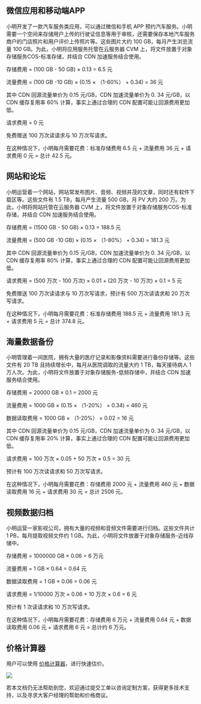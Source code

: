 ## 微信应用和移动端APP

小明开发了一款汽车服务类应用，可以通过微信和手机 APP 预约汽车服务。小明需要一个空间来存储用户上传的行驶证信息等用于审核，还需要保存本地汽车服务商户的门店照片和用户评价上传照片等。这些图片大约 100 GB，每月产生浏览流量 100 GB。为此，小明将应用服务托管在云服务器 CVM 上，将文件放置于对象存储服务COS-标准存储，并结合 CDN 加速服务结合使用。

存储费用 = (100 GB - 50 GB) × 0.13 = 6.5 元

流量费用 = (100 GB -10 GB) × (0.15 × （1-60%） + 0.34) = 36 元

其中 CDN 回源流量单价为 0.15 元/GB，CDN 加速流量单价为 0. 34 元/GB，以 CDN 缓存复用率 60% 计算，事实上通过合理的 CDN 配置可能让回源费用更加低。

请求费用 = 0 元

免费赠送 100 万次读请求与 10 万次写请求。

在这种情况下，小明每月需要花费：标准存储费用 6.5 元 + 流量费用 36 元 + 请求费用 0 元 =  总计 42.5 元。

## 网站和论坛

小明运营着一个网站，网站常发布图片、音频、视频并茂的文章，同时还有软件下载区等。这些文件有 1.5 TB，每月产生流量 500 GB，月 PV 大约 200 万。为此，小明将网站托管在云服务器 CVM 上，将文件放置于对象存储服务COS-标准存储，并结合 CDN 加速服务结合使用。

存储费用 = (1500 GB - 50 GB) × 0.13 = 188.5 元

流量费用 = (500 GB -10 GB) × (0.15 × （1-80%） + 0.34) = 181.3 元

其中 CDN 回源流量单价为 0.15 元/GB，CDN 加速流量单价为 0. 34 元/GB，以 CDN 缓存复用率 80% 计算，事实上通过合理的 CDN 配置可能让回源费用更加低。

请求费用 = (500 万次 - 100 万次) × 0.01 + (20 万次 - 10 万次) × 0.1 = 5 元

免费赠送 100 万次读请求与 10 万次写请求，预计有 500 万次读请求和 20 万次写请求。

在这种情况下，小明每月需要花费：标准存储费用 188.5 元 + 流量费用 181.3 元 + 请求费用 5 元 = 总计 374.8 元。

## 海量数据备份

小明管理着一间医院，拥有大量的医疗记录和影像资料需要进行备份存储等。这些文件有 20 TB 且持续增长中，每月从医院调取的流量大约 1 TB，每天接待病人 1 万人次。为此，小明将文件放置于对象存储服务-低频存储中，并结合 CDN 加速服务结合使用。

存储费用 = 20000 GB  × 0.1 = 2000 元

流量费用 = 1000 GB  × (0.15 × （1-20%） + 0.34) = 460 元

数据读取费用 = 1000 GB × （1-20%） × 0.02 = 16 元

其中 CDN 回源流量单价为 0.15 元/GB，CDN 加速流量单价为 0. 34 元/GB，以 CDN 缓存复用率 20% 计算，事实上通过合理的 CDN 配置可能让回源费用更加低。

请求费用 = 100 万次  × 0.05 + 50 万次  × 0.5 = 30 元

预计有 100 万次读请求和 50 万次写请求。

在这种情况下，小明每月需要花费：存储费用 2000 元 + 流量费用 460 元 + 数据读取费用 16 元 + 请求费用 30 元 = 总计 2506 元。


## 视频数据归档

小明运营一家影视公司，拥有大量的视频和音频文件需要进行归档。这些文件共计 1 PB，每月提取视频文件约 1 GB。为此，小明将文件放置于对象存储服务-近线存储中。

存储费用 = 1000000 GB  × 0.06 = 6 万元

流量费用 = 1 GB  × 0.64 = 0.64 元

数据读取费用 = 1 GB × 0.06 = 0.06 元

请求费用 =  1/10000 万次  × 0.06 + 10 万次  × 0.6 = 6 元

预计有 1 次读请求和 10 万次写请求。

在这种情况下，小明每月需要花费：存储费用 6 万元 + 流量费用 0.64 元 + 数据读取费用 0.06 元 + 请求费用 6 元 = 总计约 6 万元。


## 价格计算器

用户可以使用 [价格计算器](https://buy.qcloud.com/calculator/cos)，进行快速估价。

![](https://mc.qcloudimg.com/static/img/3e0c746f012f8ab31ee4ef8e9b854206/Free-Converter.com-qq20161104-1-8511018.jpg)

若本文档仍无法帮助到您，欢迎通过提交工单以咨询定制方案，获得更多技术支持，以及寻求大客户经理的帮助和价格商议。



